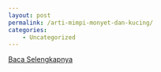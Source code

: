 ```yaml
---
layout: post
permalink: /arti-mimpi-monyet-dan-kucing/
categories:
    - Uncategorized
---
```


[Baca Selengkapnya](/10)